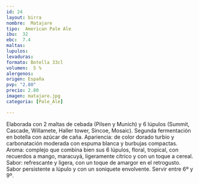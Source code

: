 ```yaml
---
id: 24
layout: birra
nombre:  Matajare
tipo:  American Pale Ale
ibu:  32
ebc:  7.4
maltas: 
lupulos: 
levaduras: 
formato: Botella 33cl
volumen:  5 %
alergenos: 
origen: España
pvp: "2.80"
precio: 2.80
imagen: matajare.jpg
categoria: [Pale_Ale]

---
```

Elaborada con 2 maltas de cebada (Pilsen y Munich) y 6 lúpulos (Summit, Cascade, Willamete, Haller tower, Sincoe, Mosaic). Segunda fermentación en botella con azúcar de caña. Apariencia: de color dorado turbio y carbonatación moderada con espuma blanca y burbujas compactas. Aroma: complejo que combina bien sus 6 lúpulos, floral, tropical, con recuerdos a mango, maracuyá, ligeramente cítrico y con un toque a cereal. Sabor: refrescante y ligera, con un toque de amargor en el retrogusto. Sabor persistente a lúpulo y con un soniquete envolvente.  Servir entre 6º y 9º.










